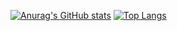 [![Anurag's GitHub stats](https://github-readme-stats.vercel.app/api?username=YannChich&count_private=true&show_icons&theme=cobalt)](https://github.com/anuraghazra/github-readme-stats)
[![Top Langs](https://github-readme-stats.vercel.app/api/top-langs/?username=YannChich&layout=donut)](https://github.com/anuraghazra/github-readme-stats)
